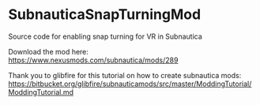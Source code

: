 # SubnauticaSnapTurningMod
Source code for enabling snap turning for VR in Subnautica

Download the mod here:
https://www.nexusmods.com/subnautica/mods/289



Thank you to glibfire for this tutorial on how to create subnautica mods:
https://bitbucket.org/glibfire/subnauticamods/src/master/ModdingTutorial/ModdingTutorial.md
